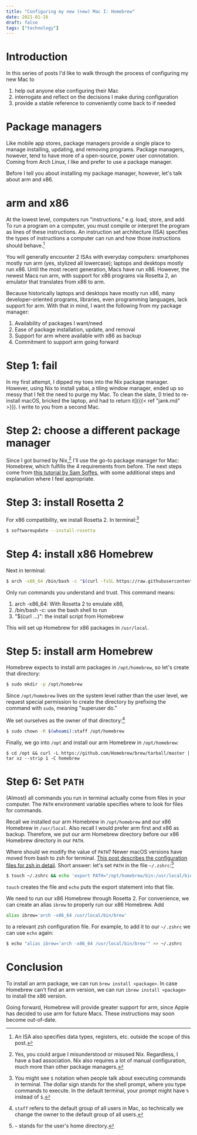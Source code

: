 ```yaml
---
title: "Configuring my new (new) Mac I: Homebrew"
date: 2021-01-16
draft: false
tags: ["technology"]
---
```

# Introduction
In this series of posts I'd like to walk through the process of configuring my new Mac to
1. help out anyone else configuring their Mac
2. interrogate and reflect on the decisions I make during configuration
3. provide a stable reference to conveniently come back to if needed
# Package managers
Like mobile app stores, package managers provide a single place to manage installing, updating, and removing programs. Package managers, however, tend to have more of a open-source, power user connotation. Coming from Arch Linux, I like and prefer to use a package manager.

Before I tell you about installing my package manager, however, let's talk about arm and x86.
# arm and x86
At the lowest level, computers run "instructions," e.g. load, store, and add. To run a program on a computer, you must compile or interpret the program as lines of these instructions. An instruction set architecture (ISA) specifies the types of instructions a computer can run and how those instructions should behave.[^1]
[^1]: An ISA also specifies data types, registers, etc. outside the scope of this post.

You will generally encounter 2 ISAs with everyday computers: smartphones mostly run arm (yes, stylized all lowercase); laptops and desktops mostly run x86. Until the most recent generation, Macs have run x86. However, the newest Macs run arm, with support for x86 programs via Rosetta 2, an emulator that translates from x86 to arm.

Because historically laptops and desktops have mostly run x86, many developer-oriented programs, libraries, even programming languages, lack support for arm. With that in mind, I want the following from my package manager:
1. Availability of packages I want/need
2. Ease of package installation, update, and removal
3. Support for arm where available with x86 as backup
4. Commitment to support arm going forward
# Step 1: fail
In my first attempt, I dipped my toes into the Nix package manager. However, using Nix to install yabai, a tiling window manager, ended up so messy that I felt the need to purge my Mac. To clean the slate, [I tried to re-install macOS, bricked the laptop, and had to return it]({{< ref "jank.md" >}}). I write to you from a second Mac.
# Step 2: choose a different package manager
Since I got burned by Nix,[^2] I'll use the go-to package manager for Mac: Homebrew, which fulfills the 4 requirements from before. The next steps come from [this tutorial by Sam Soffes](https://soffes.blog/homebrew-on-apple-silicon), with some additional steps and explanation where I feel appropriate.
[^2]: Yes, you could argue I misunderstood or misused Nix. Regardless, I have a bad association. Nix also requires a lot of manual configuration, much more than other package managers.
# Step 3: install Rosetta 2
For x86 compatibility, we install Rosetta 2. In terminal:[^3]
```sh
$ softwareupdate --install-rosetta
```
[^3]: You might see `$` notation when people talk about executing commands in terminal. The dollar sign stands for the shell prompt, where you type commands to execute. In the default terminal, your prompt might have `%` instead of `$`.
# Step 4: install x86 Homebrew
Next in terminal:
```sh
$ arch -x86_64 /bin/bash -c "$(curl -fsSL https://raw.githubusercontent.com/Homebrew/install/master/install.sh)"
```
Only run commands you understand and trust. This command means:
1. arch -x86_64: With Rosetta 2 to emulate x86,
2. /bin/bash -c: use the bash shell to run 
3. "$(curl ...)": the install script from Homebrew

This will set up Homebrew for x86 packages in `/usr/local`. 
# Step 5: install arm Homebrew
Homebrew expects to install arm packages in `/opt/homebrew`, so let's create that directory:
```sh
$ sudo mkdir -p /opt/homebrew
```
Since `/opt/homebrew` lives on the system level rather than the user level, we request special permission to create the directory by prefixing the command with `sudo`, meaning "superuser do."

We set ourselves as the owner of that directory:[^4]
```sh
$ sudo chown -R $(whoami):staff /opt/homebrew
```
[^4]: `staff` refers to the default group of all users in Mac, so technically we change the owner to the default group of all users.

Finally, we go into `/opt` and install our arm Homebrew in `/opt/homebrew`:
```
$ cd /opt && curl -L https://github.com/Homebrew/brew/tarball/master | tar xz --strip 1 -C homebrew
```
# Step 6: Set `PATH`
(Almost) all commands you run in terminal actually come from files in your computer. The `PATH` environment variable specifies where to look for files for commands. 

Recall we installed our arm Homebrew in `/opt/homebrew` and our x86 Homebrew in `/usr/local`. Also recall I would prefer arm first and x86 as backup. Therefore, we put our arm Homebrew directory before our x86 Homebrew directory in our `PATH`.

Where should we modify the value of `PATH`? Newer macOS versions have moved from bash to zsh for terminal. [This post describes the configuration files for zsh in detail](https://scriptingosx.com/2019/06/moving-to-zsh-part-2-configuration-files/). Short answer: let's set `PATH` in the file `~/.zshrc`:[^5]
```sh
$ touch ~/.zshrc && echo 'export PATH="/opt/homebrew/bin:/usr/local/bin:$PATH"' >> ~/.zshrc
```
[^5]: `~` stands for the user's home directory.

`touch` creates the file and `echo` puts the export statement into that file.

We need to run our x86 Homebrew through Rosetta 2. For convenience, we can create an alias `ibrew` to properly run our x86 Homebrew. Add 
```sh
alias ibrew='arch -x86_64 /usr/local/bin/brew'
```
to a relevant zsh configuration file. For example, to add it to our `~/.zshrc` we can use `echo` again:
```sh
$ echo "alias ibrew='arch -x86_64 /usr/local/bin/brew'" >> ~/.zshrc
```
# Conclusion
To install an arm package, we can run `brew install <package>`. In case Homebrew can't find an arm version, we can run `ibrew install <package>` to install the x86 version.

Going forward, Homebrew will provide greater support for arm, since Apple has decided to use arm for future Macs. These instructions may soon become out-of-date.
